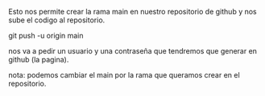 Esto nos permite crear la rama  main en nuestro repositorio de github y nos sube el codigo al repositorio.

git push -u origin main

nos va a pedir un usuario y una contraseña que tendremos que generar en github (la pagina).

nota: podemos cambiar el main por la rama que queramos crear en el repositorio.